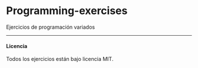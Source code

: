# Programming-exercises

Ejercicios de programación variados

<hr/>

#### Licencia
Todos los ejercicios están bajo licencia MIT.
